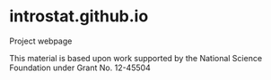 # introstat.github.io
Project webpage

This material is based upon work supported by the National Science Foundation under Grant No. 12-45504
